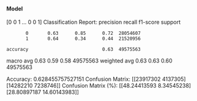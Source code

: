 #### Model
[0 0 1 ... 0 0 1]
Classification Report:
              precision    recall  f1-score   support

           0       0.63      0.85      0.72  28054607
           1       0.64      0.34      0.44  21520956

    accuracy                           0.63  49575563
   macro avg       0.63      0.59      0.58  49575563
weighted avg       0.63      0.63      0.60  49575563

Accuracy: 0.628455757527151
Confusion Matrix:
[[23917302  4137305]
 [14282210  7238746]]
Confusion Matrix (%):
[[48.24413593  8.34545238]
 [28.80897187 14.60143983]]

